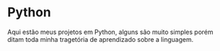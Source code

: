 # Python
Aqui estão meus projetos em Python, alguns são muito simples porém ditam toda minha tragetória de aprendizado sobre a linguagem.
